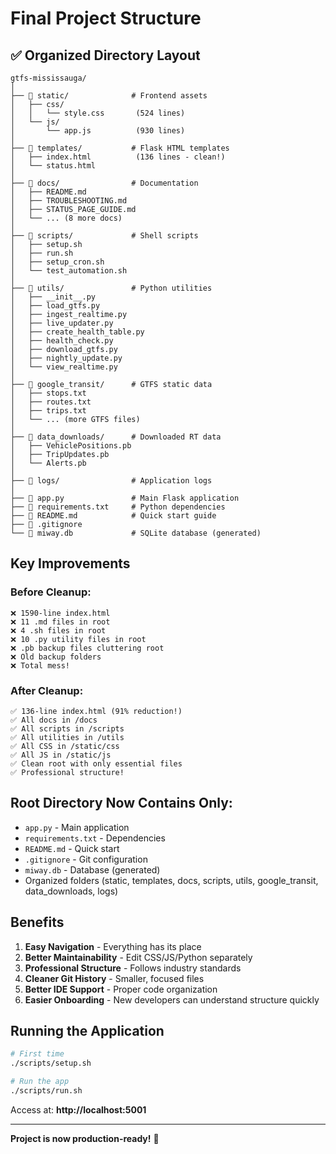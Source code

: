 # Final Project Structure

## ✅ Organized Directory Layout

```
gtfs-mississauga/
│
├── 📁 static/              # Frontend assets
│   ├── css/
│   │   └── style.css       (524 lines)
│   └── js/
│       └── app.js          (930 lines)
│
├── 📁 templates/           # Flask HTML templates
│   ├── index.html          (136 lines - clean!)
│   └── status.html
│
├── 📁 docs/                # Documentation
│   ├── README.md
│   ├── TROUBLESHOOTING.md
│   ├── STATUS_PAGE_GUIDE.md
│   └── ... (8 more docs)
│
├── 📁 scripts/             # Shell scripts
│   ├── setup.sh
│   ├── run.sh
│   ├── setup_cron.sh
│   └── test_automation.sh
│
├── 📁 utils/               # Python utilities
│   ├── __init__.py
│   ├── load_gtfs.py
│   ├── ingest_realtime.py
│   ├── live_updater.py
│   ├── create_health_table.py
│   ├── health_check.py
│   ├── download_gtfs.py
│   ├── nightly_update.py
│   └── view_realtime.py
│
├── 📁 google_transit/      # GTFS static data
│   ├── stops.txt
│   ├── routes.txt
│   ├── trips.txt
│   └── ... (more GTFS files)
│
├── 📁 data_downloads/      # Downloaded RT data
│   ├── VehiclePositions.pb
│   ├── TripUpdates.pb
│   └── Alerts.pb
│
├── 📁 logs/                # Application logs
│
├── 📄 app.py               # Main Flask application
├── 📄 requirements.txt     # Python dependencies
├── 📄 README.md            # Quick start guide
├── 📄 .gitignore
└── 📄 miway.db             # SQLite database (generated)
```

## Key Improvements

### Before Cleanup:
```
❌ 1590-line index.html
❌ 11 .md files in root
❌ 4 .sh files in root
❌ 10 .py utility files in root
❌ .pb backup files cluttering root
❌ Old backup folders
❌ Total mess!
```

### After Cleanup:
```
✅ 136-line index.html (91% reduction!)
✅ All docs in /docs
✅ All scripts in /scripts
✅ All utilities in /utils
✅ All CSS in /static/css
✅ All JS in /static/js
✅ Clean root with only essential files
✅ Professional structure!
```

## Root Directory Now Contains Only:

- `app.py` - Main application
- `requirements.txt` - Dependencies
- `README.md` - Quick start
- `.gitignore` - Git configuration
- `miway.db` - Database (generated)
- Organized folders (static, templates, docs, scripts, utils, google_transit, data_downloads, logs)

## Benefits

1. **Easy Navigation** - Everything has its place
2. **Better Maintainability** - Edit CSS/JS/Python separately
3. **Professional Structure** - Follows industry standards
4. **Cleaner Git History** - Smaller, focused files
5. **Better IDE Support** - Proper code organization
6. **Easier Onboarding** - New developers can understand structure quickly

## Running the Application

```bash
# First time
./scripts/setup.sh

# Run the app
./scripts/run.sh
```

Access at: **http://localhost:5001**

---

**Project is now production-ready!** 🚀


